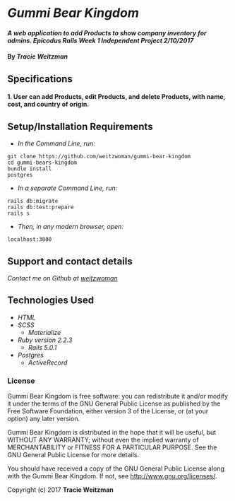 # _Gummi Bear Kingdom_

#### _A web application to add Products to show company inventory for admins. Epicodus Rails Week 1 Independent Project 2/10/2017_

#### By _**Tracie Weitzman**_

## Specifications

#### 1. User can add Products, edit Products, and delete Products, with name, cost, and country of origin.

## Setup/Installation Requirements

* _In the Command Line, run:_
```
git clone https://github.com/weitzwoman/gummi-bear-kingdom
cd gummi-bears-kingdom
bundle install
postgres
```

* _In a separate Command Line, run:_
```
rails db:migrate
rails db:test:prepare
rails s
```
* _Then, in any modern browser, open:_
```
localhost:3000
```

## Support and contact details

_Contact me on Github at [weitzwoman](https://github.com/weitzwoman)_

## Technologies Used

* _HTML_
* _SCSS_
  * _Materialize_
* _Ruby version 2.2.3_
  * _Rails 5.0.1_
* _Postgres_
  * _ActiveRecord_

### License

Gummi Bear Kingdom is free software: you can redistribute it and/or modify it under the terms of the GNU General Public License as published by the Free Software Foundation, either version 3 of the License, or (at your option) any later version.

Gummi Bear Kingdom is distributed in the hope that it will be useful, but WITHOUT ANY WARRANTY; without even the implied warranty of MERCHANTABILITY or FITNESS FOR A PARTICULAR PURPOSE. See the GNU General Public License for more details.

You should have received a copy of the GNU General Public License along with the Gummi Bear Kingdom. If not, see http://www.gnu.org/licenses/.

Copyright (c) 2017 **Tracie Weitzman**
